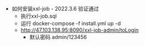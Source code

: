 * 如何安装xxl-job - 2022.3.6 验证通过
	* 执行xxl-job.sql
	* 运行 docker-compose -f install.yml up -d
	* http://47.103.138.95:8090/xxl-job-admin/toLogin
		* 默认密码 admin/123456
